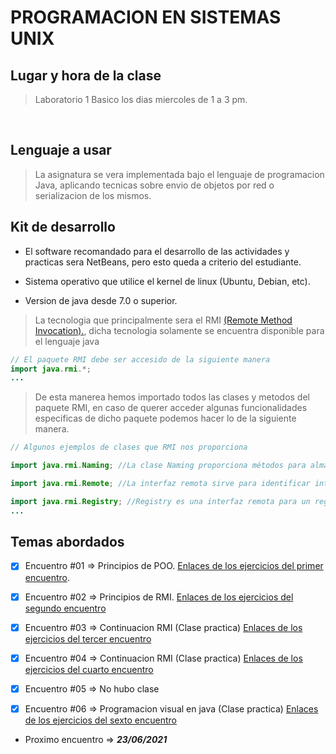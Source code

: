 # PROGRAMACION EN SISTEMAS UNIX
##

## Lugar y hora de la clase
>Laboratorio 1 Basico los dias miercoles de 1 a 3 pm.

<br>

## Lenguaje a usar
>La asignatura se vera implementada bajo el lenguaje de programacion Java, aplicando tecnicas sobre envio de objetos por red o serializacion de los mismos.

## Kit de desarrollo
- El software recomandado para el desarrollo de las actividades y practicas sera NetBeans, pero esto queda a criterio del estudiante.

- Sistema operativo que utilice el kernel de linux (Ubuntu, Debian, etc).

- Version de java desde 7.0 o superior.

>La tecnologia que principalmente sera el RMI [(Remote Method Invocation).](https://es.wikipedia.org/wiki/Java_Remote_Method_Invocation), dicha tecnologia solamente se encuentra disponible para el lenguaje java

```java
// El paquete RMI debe ser accesido de la siguiente manera
import java.rmi.*;
...
```

> De esta manerea hemos importado todos las clases y metodos del paquete RMI, en caso de querer acceder algunas funcionalidades especificas de dicho paquete podemos hacer lo de la siguiente manera.

```java
// Algunos ejemplos de clases que RMI nos proporciona

import java.rmi.Naming; //La clase Naming proporciona métodos para almacenar y obtener referencias a objetos remotos en un registro de objetos remotos.

import java.rmi.Remote; //La interfaz remota sirve para identificar interfaces cuyos métodos pueden invocarse desde una máquina virtual no local.

import java.rmi.Registry; //Registry es una interfaz remota para un registro de objetos remotos simple que proporciona métodos para almacenar y recuperar referencias de objetos remotos enlazadas con nombres de cadenas arbitrarios.
...
```

## Temas abordados
- [x] Encuentro #01 => Principios de POO. [Enlaces de los ejercicios del primer encuentro](https://github.com/DerianCordobaPerez/PROGRAMACION-SISTEMAS-UNIX/tree/Master/Encuentro%20%2301).

- [X] Encuentro #02 => Principios de RMI. [Enlaces de los ejercicios del segundo encuentro](https://github.com/DerianCordobaPerez/PROGRAMACION-SISTEMAS-UNIX/tree/Master/Encuentro%20%2302%2C%20%2303%2C%20%2304)

- [X] Encuentro #03 => Continuacion RMI (Clase practica) [Enlaces de los ejercicios del tercer encuentro](https://github.com/DerianCordobaPerez/PROGRAMACION-SISTEMAS-UNIX/tree/Master/Encuentro%20%2302%2C%20%2303%2C%20%2304)

- [X] Encuentro #04 => Continuacion RMI (Clase practica) [Enlaces de los ejercicios del cuarto encuentro](https://github.com/DerianCordobaPerez/PROGRAMACION-SISTEMAS-UNIX/tree/Master/Encuentro%20%2302%2C%20%2303%2C%20%2304)

- [X] Encuentro #05 => No hubo clase

- [X] Encuentro #06 => Programacion visual en java (Clase practica) [Enlaces de los ejercicios del sexto encuentro](https://github.com/DerianCordobaPerez/PROGRAMACION-SISTEMAS-UNIX/tree/Master/Encuentro%20%2306)

- Proximo encuentro => **_23/06/2021_**
